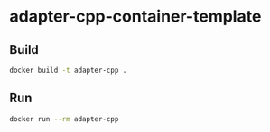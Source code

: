 # adapter-cpp-container-template

## Build

```zsh
docker build -t adapter-cpp .
```

## Run

```zsh
docker run --rm adapter-cpp
```
